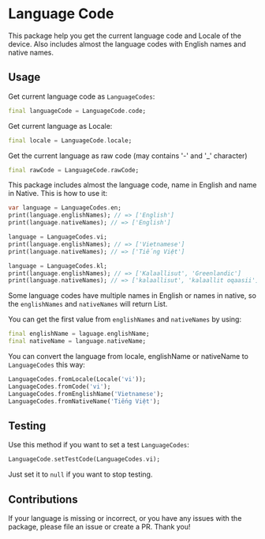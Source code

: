 # Language Code

This package help you get the current language code and Locale of the device. Also includes almost the language codes with English names and native names.

## Usage

Get current language code as `LanguageCodes`:

``` dart
final languageCode = LanguageCode.code;
```

Get current language as Locale:

``` dart
final locale = LanguageCode.locale;
```

Get the current language as raw code (may contains '-' and '_' character)

``` dart
final rawCode = LanguageCode.rawCode;
```

This package includes almost the language code, name in English and name in Native. This is how to use it:

``` dart
var language = LanguageCodes.en;
print(language.englishNames); // => ['English']
print(language.nativeNames); // => ['English']

language = LanguageCodes.vi;
print(language.englishNames); // => ['Vietnamese']
print(language.nativeNames); // => ['Tiếng Việt']

language = LanguageCodes.kl;
print(language.englishNames); // => ['Kalaallisut', 'Greenlandic']
print(language.nativeNames); // => ['kalaallisut', 'kalaallit oqaasii']
```

Some language codes have multiple names in English or names in native, so the `englishNames` and `nativeNames` will return List<String>.

You can get the first value from `englishNames` and `nativeNames` by using:

``` dart
final englishName = laguage.englishName;
final nativeName = language.nativeName;
```

You can convert the language from locale, englishName or nativeName to `LanguageCodes` this way:

``` dart
LanguageCodes.fromLocale(Locale('vi'));
LanguageCodes.fromCode('vi');
LanguageCodes.fromEnglishName('Vietnamese');
LanguageCodes.fromNativeName('Tiếng Việt');
```

## Testing

Use this method if you want to set a test `LanguageCodes`:

``` dart
LanguageCode.setTestCode(LanguageCodes.vi);
```

Just set it to `null` if you want to stop testing.

## Contributions

If your language is missing or incorrect, or you have any issues with the package, please file an issue or create a PR. Thank you!
